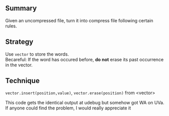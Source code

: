 ## Summary  
Given an uncompressed file, turn it into compress file following certain rules.  

## Strategy  
Use `vector` to store the words.   
Becareful: If the word has occured before, **do not** erase its past occurrence in the vector.  

## Technique  
`vector.insert(position,value)`, `vector.erase(position)` from \<vector\>   

 
This code gets the identical output at udebug but somehow got WA on UVa.  
If anyone could find the problem, I would really appreciate it
